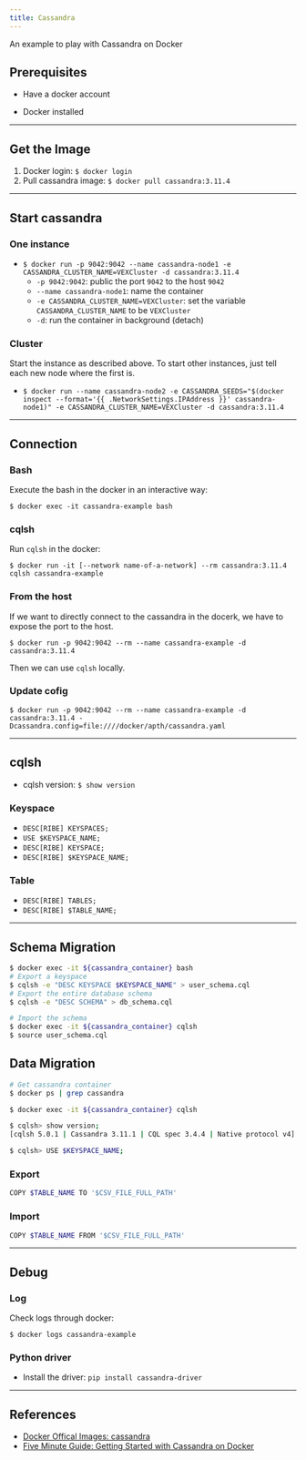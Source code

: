 ```yaml
---
title: Cassandra
---
```


An example to play with Cassandra on Docker

<!--more-->

## Prerequisites

- Have a docker account

- Docker installed

---

## Get the Image

1. Docker login: `$ docker login`
2. Pull cassandra image: `$ docker pull cassandra:3.11.4`

---

## Start cassandra

### One instance

- `$ docker run -p 9042:9042 --name cassandra-node1 -e CASSANDRA_CLUSTER_NAME=VEXCluster -d cassandra:3.11.4`
    - `-p 9042:9042`: public the port `9042` to the host `9042`
    - `--name cassandra-node1`: name the container
    - `-e CASSANDRA_CLUSTER_NAME=VEXCluster`: set the variable `CASSANDRA_CLUSTER_NAME` to be `VEXCluster`
    - `-d`: run the container in background (detach)

### Cluster

Start the instance as described above. To start other instances, just tell each new node where the first is.

- `$ docker run --name cassandra-node2 -e CASSANDRA_SEEDS="$(docker inspect --format='{{ .NetworkSettings.IPAddress }}' cassandra-node1)" -e CASSANDRA_CLUSTER_NAME=VEXCluster -d cassandra:3.11.4`

---

## Connection

### Bash

Execute the bash in the docker in an interactive way:

`$ docker exec -it cassandra-example bash`

### cqlsh

Run `cqlsh` in the docker:

`$ docker run -it [--network name-of-a-network] --rm cassandra:3.11.4 cqlsh cassandra-example`

### From the host

If we want to directly connect to the cassandra in the docerk, we have to expose the port to the host.

`$ docker run -p 9042:9042 --rm --name cassandra-example -d cassandra:3.11.4`

Then we can use `cqlsh` locally.

### Update cofig

`$ docker run -p 9042:9042 --rm --name cassandra-example -d cassandra:3.11.4 -Dcassandra.config=file:////docker/apth/cassandra.yaml`

---

## cqlsh

- cqlsh version: `$ show version`

### Keyspace
- `DESC[RIBE] KEYSPACES;`
- `USE $KEYSPACE_NAME;`
- `DESC[RIBE] KEYSPACE;`
- `DESC[RIBE] $KEYSPACE_NAME;`

### Table
- `DESC[RIBE] TABLES;`
- `DESC[RIBE] $TABLE_NAME;`

---
## Schema Migration

```bash
$ docker exec -it ${cassandra_container} bash
# Export a keyspace
$ cqlsh -e "DESC KEYSPACE $KEYSPACE_NAME" > user_schema.cql
# Export the entire database schema
$ cqlsh -e "DESC SCHEMA" > db_schema.cql

# Import the schema
$ docker exec -it ${cassandra_container} cqlsh
$ source user_schema.cql
```

## Data Migration

```bash
# Get cassandra container
$ docker ps | grep cassandra

$ docker exec -it ${cassandra_container} cqlsh

$ cqlsh> show version;
[cqlsh 5.0.1 | Cassandra 3.11.1 | CQL spec 3.4.4 | Native protocol v4]

$ cqlsh> USE $KEYSPACE_NAME;

```
### Export

```bash
COPY $TABLE_NAME TO '$CSV_FILE_FULL_PATH'
```

### Import

```bash
COPY $TABLE_NAME FROM '$CSV_FILE_FULL_PATH'
```

---


## Debug

### Log

Check logs through docker:

`$ docker logs cassandra-example`

### Python driver

- Install the driver: `pip install cassandra-driver`

---

## References

- [Docker Offical Images: cassandra](https://hub.docker.com/_/cassandra)
- [Five Minute Guide: Getting Started with Cassandra on Docker](https://medium.com/@michaeljpr/five-minute-guide-getting-started-with-cassandra-on-docker-4ef69c710d84)